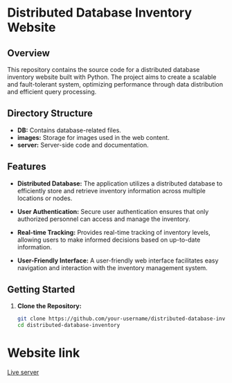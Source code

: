 # Distributed Database Inventory Website

## Overview

This repository contains the source code for a distributed database inventory website built with Python. The project aims to create a scalable and fault-tolerant system, optimizing performance through data distribution and efficient query processing.

## Directory Structure

- **DB:** Contains database-related files.
- **images:** Storage for images used in the web content.
- **server:** Server-side code and documentation.

## Features

- **Distributed Database:** The application utilizes a distributed database to efficiently store and retrieve inventory information across multiple locations or nodes.

- **User Authentication:** Secure user authentication ensures that only authorized personnel can access and manage the inventory.

- **Real-time Tracking:** Provides real-time tracking of inventory levels, allowing users to make informed decisions based on up-to-date information.

- **User-Friendly Interface:** A user-friendly web interface facilitates easy navigation and interaction with the inventory management system.

## Getting Started

1. **Clone the Repository:**
   ```bash
   git clone https://github.com/your-username/distributed-database-inventory.git
   cd distributed-database-inventory
# Website link
   [Live server](https://ahmednasser111.github.io/Distributed-database-project/)
